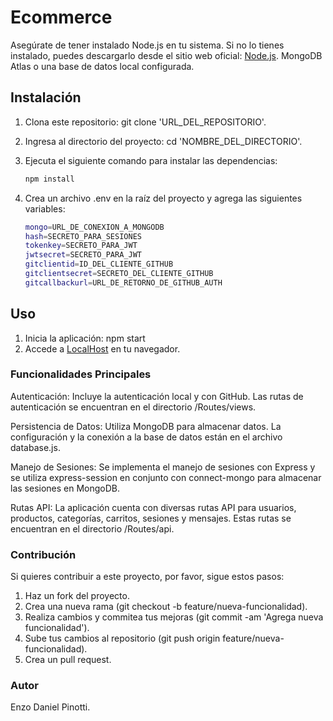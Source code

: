 # Ecommerce

Asegúrate de tener instalado Node.js en tu sistema. Si no lo tienes instalado, puedes descargarlo desde el sitio web oficial: [Node.js](https://nodejs.org/).
MongoDB Atlas o una base de datos local configurada.

## Instalación

1. Clona este repositorio: git clone 'URL_DEL_REPOSITORIO'.

2. Ingresa al directorio del proyecto: cd 'NOMBRE_DEL_DIRECTORIO'.

3. Ejecuta el siguiente comando para instalar las dependencias:

   ```bash
   npm install

4. Crea un archivo .env en la raíz del proyecto y agrega las siguientes variables:

   ```bash
   mongo=URL_DE_CONEXION_A_MONGODB
   hash=SECRETO_PARA_SESIONES
   tokenkey=SECRETO_PARA_JWT
   jwtsecret=SECRETO_PARA_JWT
   gitclientid=ID_DEL_CLIENTE_GITHUB
   gitclientsecret=SECRETO_DEL_CLIENTE_GITHUB
   gitcallbackurl=URL_DE_RETORNO_DE_GITHUB_AUTH

## Uso

1. Inicia la aplicación: npm start
2. Accede a [LocalHost](https://meowmatrix-backend-2v-production.up.railway.app) en tu navegador.

### Funcionalidades Principales

Autenticación: Incluye la autenticación local y con GitHub. Las rutas de autenticación se encuentran en el directorio /Routes/views.

Persistencia de Datos: Utiliza MongoDB para almacenar datos. La configuración y la conexión a la base de datos están en el archivo database.js.

Manejo de Sesiones: Se implementa el manejo de sesiones con Express y se utiliza express-session en conjunto con connect-mongo para almacenar las sesiones en MongoDB.

Rutas API: La aplicación cuenta con diversas rutas API para usuarios, productos, categorías, carritos, sesiones y mensajes. Estas rutas se encuentran en el directorio /Routes/api.

### Contribución

Si quieres contribuir a este proyecto, por favor, sigue estos pasos:

1. Haz un fork del proyecto.
2. Crea una nueva rama (git checkout -b feature/nueva-funcionalidad).
3. Realiza cambios y commitea tus mejoras (git commit -am 'Agrega nueva funcionalidad').
4. Sube tus cambios al repositorio (git push origin feature/nueva-funcionalidad).
5. Crea un pull request.

### Autor

Enzo Daniel Pinotti.
